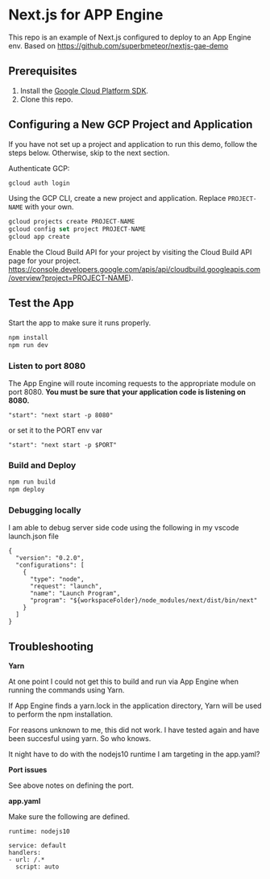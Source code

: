 # Next.js for APP Engine

This repo is an example of Next.js configured to deploy to an App Engine env.
Based on https://github.com/superbmeteor/nextjs-gae-demo

## Prerequisites

1. Install the [Google Cloud Platform SDK](https://cloud.google.com/sdk/).
2. Clone this repo.

## Configuring a New GCP Project and Application

If you have not set up a project and application to run this demo, follow the steps below. Otherwise, skip to the next section.

Authenticate GCP:

```javascript
gcloud auth login
```

Using the GCP CLI, create a new project and application. Replace `PROJECT-NAME` with your own.

```javascript
gcloud projects create PROJECT-NAME
gcloud config set project PROJECT-NAME
gcloud app create
```

Enable the Cloud Build API for your project by visiting the Cloud Build API page for your project. https://console.developers.google.com/apis/api/cloudbuild.googleapis.com/overview?project=PROJECT-NAME).

## Test the App

Start the app to make sure it runs properly.

```javascript
npm install
npm run dev
```

### Listen to port 8080

The App Engine will route incoming requests to the appropriate module on port 8080. **You must be sure that your application code is listening on 8080.**

`"start": "next start -p 8080"`

or set it to the PORT env var

`"start": "next start -p $PORT"`

### Build and Deploy

```javascript
npm run build
npm deploy
```

### Debugging locally

I am able to debug server side code using the following in my vscode launch.json file

```javasscipt
{
  "version": "0.2.0",
  "configurations": [
    {
      "type": "node",
      "request": "launch",
      "name": "Launch Program",
      "program": "${workspaceFolder}/node_modules/next/dist/bin/next"
    }
  ]
}
```

## Troubleshooting

**Yarn**

At one point I could not get this to build and run via App Engine when running the commands using Yarn.

If App Engine finds a yarn.lock in the application directory, Yarn will be used to perform the npm installation.

For reasons unknown to me, this did not work. I have tested again and have been succesful using yarn. So who knows.

It night have to do with the nodejs10 runtime I am targeting in the app.yaml?

**Port issues**

See above notes on defining the port.

**app.yaml**

Make sure the following are defined.

```
runtime: nodejs10

service: default
handlers:
- url: /.*
  script: auto
```
